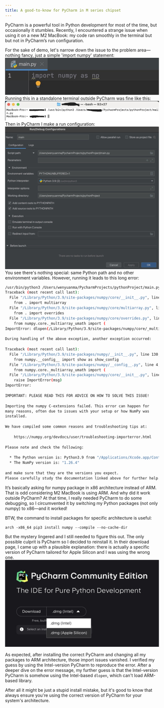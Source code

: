 ```yaml
---
title: A good-to-know for PyCharm in M series chipset
---
```

PyCharm is a powerful tool in Python development for most of the time, but occasionally it stumbles. 
Recently, I encountered a strange issue when using it on a new M2 MacBook: my code ran smoothly in the terminal but but not in 
PyCharm’s run configuration.

For the sake of demo, let's narrow down the issue to the problem area—nothing fancy, 
just a simple 'import numpy' statement: 
![image](..\images\p1-1.jpg)
Running this in a standalone terminal outside PyCharm was fine like this:
![image](..\images\p1-2.png)
Then in PyCharm I make a run configuration:
![image](..\images\p1-3.jpg)
You see there's nothing special: same Python path and no other environment variables.
However, running it leads to this long error:
``` bash
/usr/bin/python3 /Users/wenyuanma/PycharmProjects/pythonProject/main.py
Traceback (most recent call last):
  File "/Library/Python/3.9/site-packages/numpy/core/__init__.py", line 24, in <module>
    from . import multiarray
  File "/Library/Python/3.9/site-packages/numpy/core/multiarray.py", line 10, in <module>
    from . import overrides
  File "/Library/Python/3.9/site-packages/numpy/core/overrides.py", line 8, in <module>
    from numpy.core._multiarray_umath import (
ImportError: dlopen(/Library/Python/3.9/site-packages/numpy/core/_multiarray_umath.cpython-39-darwin.so, 0x0002): tried: '/Library/Python/3.9/site-packages/numpy/core/_multiarray_umath.cpython-39-darwin.so' (mach-o file, but is an incompatible architecture (have 'arm64', need 'x86_64')), '/System/Volumes/Preboot/Cryptexes/OS/Library/Python/3.9/site-packages/numpy/core/_multiarray_umath.cpython-39-darwin.so' (no such file), '/Library/Python/3.9/site-packages/numpy/core/_multiarray_umath.cpython-39-darwin.so' (mach-o file, but is an incompatible architecture (have 'arm64', need 'x86_64'))

During handling of the above exception, another exception occurred:

Traceback (most recent call last):
  File "/Library/Python/3.9/site-packages/numpy/__init__.py", line 130, in <module>
    from numpy.__config__ import show as show_config
  File "/Library/Python/3.9/site-packages/numpy/__config__.py", line 4, in <module>
    from numpy.core._multiarray_umath import (
  File "/Library/Python/3.9/site-packages/numpy/core/__init__.py", line 50, in <module>
    raise ImportError(msg)
ImportError: 

IMPORTANT: PLEASE READ THIS FOR ADVICE ON HOW TO SOLVE THIS ISSUE!

Importing the numpy C-extensions failed. This error can happen for
many reasons, often due to issues with your setup or how NumPy was
installed.

We have compiled some common reasons and troubleshooting tips at:

    https://numpy.org/devdocs/user/troubleshooting-importerror.html

Please note and check the following:

  * The Python version is: Python3.9 from "/Applications/Xcode.app/Contents/Developer/usr/bin/python3"
  * The NumPy version is: "1.26.4"

and make sure that they are the versions you expect.
Please carefully study the documentation linked above for further help.
```

It’s basically asking for numpy package in x86 architecture instead of ARM. 
That is odd considering M2 MacBook is using ARM. And why did it work outside PyCharm?
At that time, I really needed PyCharm to do some debugging, 
so I circumvented it by switching my Python packages (not only numpy) to x86—and it worked!

BTW, the command to install packages for specific architecture is useful:
```commandline
arch -x86_64 pip3 install numpy --compile --no-cache-dir
```

But the mystery lingered and I still needed to figure this out. 
The only possible culprit is PyCharm so I decided to reinstall it. In their download 
page, I came up with a plausible explanation: there is actually a specific 
version of PyCharm tailored for Apple Silicon and I was using the wrong one. 
![image](..\images\p1-4.jpg)

As expected, after installing the correct PyCharm and changing all my packages
to ARM architecture, those import issues vanished.
I verified my guess by using the Intel-version PyCharm to reproduce the error. After 
a deeper dive on the error message, my further guess is that the Intel-version
PyCharm is somehow using the Intel-based `dlopen`, which can't load ARM-based library.

After all it might be just a stupid install mistake, but it's good to know that
always ensure you're using the correct version of PyCharm
for your system's architecture.



